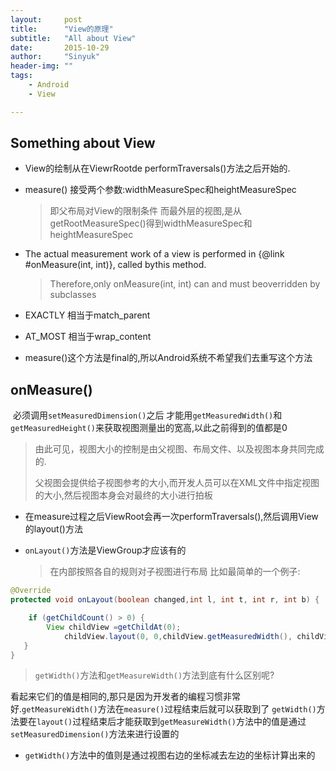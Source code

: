 ```yaml
---
layout:     post
title:      "View的原理"
subtitle:   "All about View"
date:       2015-10-29
author:     "Sinyuk"
header-img: ""
tags:
    - Android
    - View

---
```


## Something about View

- View的绘制从在ViewrRootde performTraversals()方法之后开始的.

- measure() 接受两个参数:widthMeasureSpec和heightMeasureSpec

  > 即父布局对View的限制条件 而最外层的视图,是从getRootMeasureSpec()得到widthMeasureSpec和heightMeasureSpec


- The actual measurement work of a view is performed in {@link #onMeasure(int, int)}, called bythis method.

  > Therefore,only onMeasure(int, int) can and must beoverridden by subclasses

- EXACTLY 相当于match_parent
- AT_MOST 相当于wrap_content


- measure()这个方法是final的,所以Android系统不希望我们去重写这个方法

## onMeasure()

 必须调用`setMeasuredDimension()`之后 才能用`getMeasuredWidth()`和`getMeasuredHeight()`来获取视图测量出的宽高,以此之前得到的值都是0

> 由此可见，视图大小的控制是由父视图、布局文件、以及视图本身共同完成的.
>
> 父视图会提供给子视图参考的大小,而开发人员可以在XML文件中指定视图的大小,然后视图本身会对最终的大小进行拍板

- 在measure过程之后ViewRoot会再一次performTraversals(),然后调用View的layout()方法


- `onLayout()`方法是ViewGroup才应该有的

  > 在内部按照各自的规则对子视图进行布局 比如最简单的一个例子:

```java
@Override
protected void onLayout(boolean changed,int l, int t, int r, int b) {

	if (getChildCount() > 0) { 
		View childView =getChildAt(0);
			childView.layout(0, 0,childView.getMeasuredWidth(), childView.getMeasuredHeight());
   }
}

```

> `getWidth()`方法和`getMeasureWidth()`方法到底有什么区别呢?

看起来它们的值是相同的,那只是因为开发者的编程习惯非常好.`getMeasureWidth()`方法在`measure()`过程结束后就可以获取到了 `getWidth()`方法要在`layout()`过程结束后才能获取到`getMeasureWidth()`方法中的值是通过`setMeasuredDimension()`方法来进行设置的


- `getWidth()`方法中的值则是通过视图右边的坐标减去左边的坐标计算出来的
